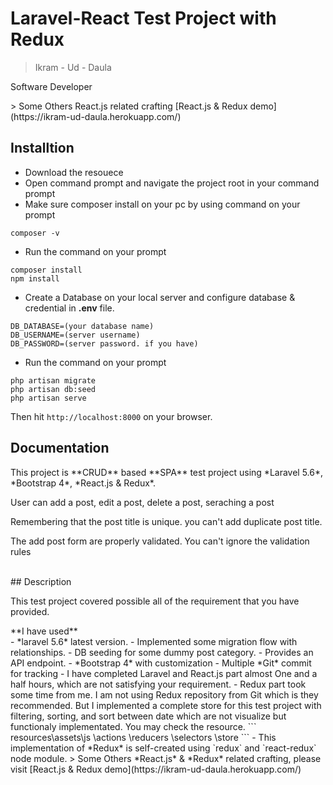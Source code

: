 # Laravel-React Test Project with Redux
> Ikram - Ud - Daula
<p>Software Developer</p>
> Some Others React.js related crafting [React.js & Redux demo](https://ikram-ud-daula.herokuapp.com/)


## Installtion
- Download the resouece
- Open command prompt and navigate the project root in your command prompt
- Make sure composer install on your pc by using command on your prompt
```
composer -v
```
- Run the command on your prompt
```
composer install
npm install

```
- Create a Database on your local server and configure database & credential in **.env** file.
```
DB_DATABASE=(your database name)
DB_USERNAME=(server username)
DB_PASSWORD=(server password. if you have)
```
- Run the command on your prompt
```
php artisan migrate
php artisan db:seed
php artisan serve
```
Then hit `http://localhost:8000` on your browser.

## Documentation
<p>This project is **CRUD** based **SPA** test project using *Laravel 5.6*, *Bootstrap 4*, *React.js & Redux*.</p>
<p>User can add a post, edit a post, delete a post, seraching a post</p>
<p>Remembering that the post title is unique. you can't add duplicate post title.</p>
<p>The add post form are properly validated. You can't ignore the validation rules</p>
<br/>
## Description
<p>This test project covered possible all of the requirement that you have provided.</p>
**I have used**<br/>
- *laravel 5.6* latest version.
- Implemented some migration flow with relationships.
- DB seeding for some dummy post category.
- Provides an API endpoint.
- *Bootstrap 4* with customization
- Multiple *Git* commit for tracking 
- I have completed Laravel and React.js part almost One and a half hours, which are not satisfying your requirement.
- Redux part took some time from me. I am not using Redux repository from Git which is they recommended. But I implemented a complete store for this test project with filtering, sorting, and sort between date which are not visualize but functionaly implementated. You may check the resource.
```
resources\assets\js 
                   \actions
                   \reducers
                   \selectors
                   \store
```
 - This implementation of *Redux* is self-created using `redux` and `react-redux` node module.
> Some Others *React.js* & *Redux* related crafting, please visit [React.js & Redux demo](https://ikram-ud-daula.herokuapp.com/)


